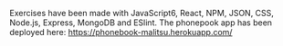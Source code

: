 Exercises have been made with JavaScript6, React, NPM, JSON, CSS, Node.js, Express, MongoDB and ESlint. The phonepook app has been deployed here: https://phonebook-malitsu.herokuapp.com/

